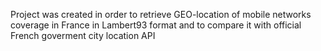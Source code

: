 Project was created in order to retrieve GEO-location of mobile networks coverage in France in Lambert93 format and to compare it with official French goverment city location API
